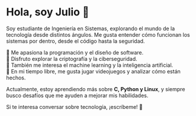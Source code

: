 # Hola, soy Julio 👋  

Soy estudiante de Ingeniería en Sistemas, explorando el mundo de la tecnología desde distintos ángulos. Me gusta entender cómo funcionan los sistemas por dentro, desde el código hasta la seguridad.  

🔹 Me apasiona la programación y el diseño de software.  
🔹 Disfruto explorar la criptografía y la ciberseguridad.  
🔹 También me interesa el machine learning y la inteligencia artificial.  
🔹 En mi tiempo libre, me gusta jugar videojuegos y analizar cómo están hechos.  

Actualmente, estoy aprendiendo más sobre **C, Python y Linux**, y siempre busco desafíos que me ayuden a mejorar mis habilidades.  

Si te interesa conversar sobre tecnología, ¡escríbeme! 🚀

<!--
**Je-pp/Je-pp** is a ✨ _special_ ✨ repository because its `README.md` (this file) appears on your GitHub profile.

Here are some ideas to get you started:

- 🔭 I’m currently working on ...
- 🌱 I’m currently learning ...
- 👯 I’m looking to collaborate on ...
- 🤔 I’m looking for help with ...
- 💬 Ask me about ...
- 📫 How to reach me: ...
- 😄 Pronouns: ...
- ⚡ Fun fact: ...
-->
